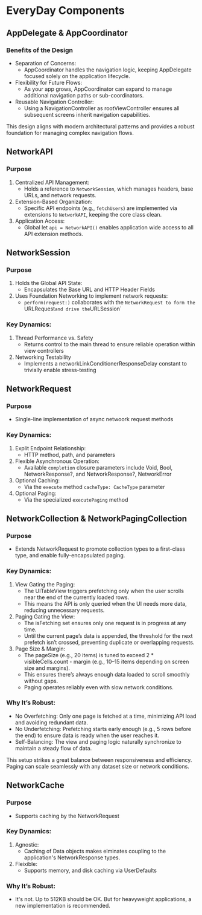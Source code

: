 #  EveryDay Components

## AppDelegate & AppCoordinator

### Benefits of the Design

- Separation of Concerns:
    - AppCoordinator handles the navigation logic, keeping AppDelegate focused solely on the application lifecycle.
- Flexibility for Future Flows:
    - As your app grows, AppCoordinator can expand to manage additional navigation paths or sub-coordinators.
- Reusable Navigation Controller:
    - Using a NavigationController as rootViewController ensures all subsequent screens inherit navigation capabilities.

This design aligns with modern architectural patterns and provides a robust foundation for managing complex navigation flows.

## NetworkAPI

### Purpose

1. Centralized API Management:
    - Holds a reference to `NetworkSession`, which manages headers, base URLs, and network requests.
2. Extension-Based Organization:
    - Specific API endpoints (e.g., `fetchUsers`) are implemented via extensions to `NetworkAPI`, keeping the core class clean.
3. Application Access:
    - Global let `api = NetworkAPI()` enables application wide access to all API extension methods. 

## NetworkSession

### Purpose

1. Holds the Global API State:
    - Encapsulates the Base URL and HTTP Header Fields
2. Uses Foundation Networking to implement network requests:
    - `perform(request:)` collaborates with the `NetworkRequest to form the `URLRequest` and drive the `URLSession`

### Key Dynamics:

1. Thread Performance vs. Safety 
    - Returns control to the main thread to ensure reliable operation within view controllers
2. Networking Testability
    - Implements a networkLinkConditionerResponseDelay constant to trivially enable stress-testing

## NetworkRequest

### Purpose

- Single-line implementation of async netwoork request methods

### Key Dynamics:

1. Explit Endpoint Relationship:
    - HTTP method, path, and parameters
2. Flexible Asynchronous Operation:
    - Available `completion` closure parameters include Void, Bool, NetworkResponse?, and NetworkResponse?, NetworkError   
3. Optional Caching:
    - Via the `execute` method `cacheType: CacheType` parameter
3. Optional Paging:
    - Via the specialized `executePaging` method 

## NetworkCollection & NetworkPagingCollection

### Purpose

- Extends NetworkRequest to promote collection types to a first-class type, and enable fully-encapsulated paging.

### Key Dynamics:

1. View Gating the Paging:
    - The UITableView triggers prefetching only when the user scrolls near the end of the currently loaded rows.
    - This means the API is only queried when the UI needs more data, reducing unnecessary requests.
2. Paging Gating the View:
    - The isFetching set ensures only one request is in progress at any time.
    - Until the current page’s data is appended, the threshold for the next prefetch isn’t crossed, preventing duplicate or overlapping requests.
3. Page Size & Margin:
    - The pageSize (e.g., 20 items) is tuned to exceed 2 * visibleCells.count - margin (e.g., 10–15 items depending on screen size and margins).
    - This ensures there’s always enough data loaded to scroll smoothly without gaps.
    - Paging operates reliably even with slow network conditions.

### Why It’s Robust:

- No Overfetching: Only one page is fetched at a time, minimizing API load and avoiding redundant data.
- No Underfetching: Prefetching starts early enough (e.g., 5 rows before the end) to ensure data is ready when the user reaches it.
- Self-Balancing: The view and paging logic naturally synchronize to maintain a steady flow of data.

This setup strikes a great balance between responsiveness and efficiency. Paging can scale seamlessly with any dataset size or network conditions.

## NetworkCache

### Purpose

- Supports caching by the NetworkRequest

### Key Dynamics:

1. Agnostic:
    - Caching of Data objects makes elminates coupling to the application's NetworkResponse types.
2. Fleixible:
    - Supports memory, and disk caching via UserDefaults

### Why It’s Robust:

- It's not. Up to 512KB should be OK. But for heavyweight applications, a new implementation is recommended.

